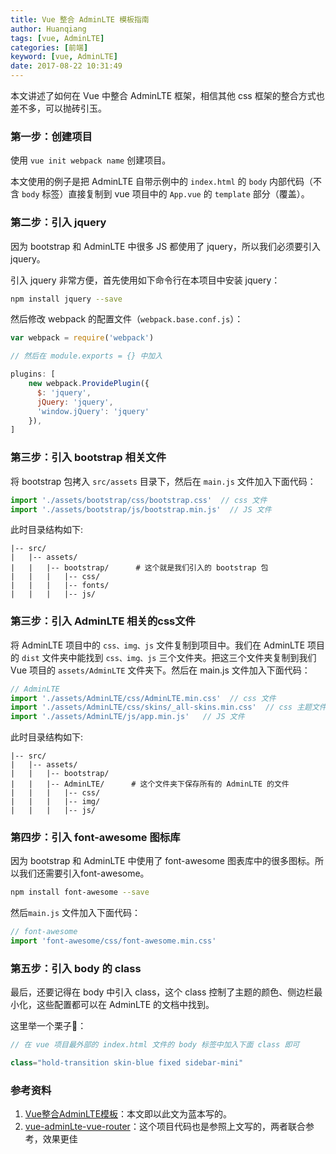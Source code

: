 ```yaml
---
title: Vue 整合 AdminLTE 模板指南
author: Huanqiang
tags: [vue, AdminLTE]
categories: [前端]
keyword: [vue, AdminLTE]
date: 2017-08-22 10:31:49
---
```


本文讲述了如何在 Vue 中整合 AdminLTE 框架，相信其他 css 框架的整合方式也差不多，可以抛砖引玉。

### 第一步：创建项目

使用 `vue init webpack name` 创建项目。

本文使用的例子是把 AdminLTE 自带示例中的 `index.html` 的 `body` 内部代码（不含 `body` 标签）直接复制到 vue 项目中的 `App.vue` 的 `template` 部分（覆盖）。

<!-- more -->

### 第二步：引入 jquery

因为 bootstrap 和 AdminLTE 中很多 JS 都使用了 jquery，所以我们必须要引入 jquery。

引入 jquery 非常方便，首先使用如下命令行在本项目中安装 jquery：

```bash
npm install jquery --save
```

然后修改 webpack 的配置文件（`webpack.base.conf.js`）：

```javascript
var webpack = require('webpack')

// 然后在 module.exports = {} 中加入

plugins: [
	new webpack.ProvidePlugin({
      $: 'jquery',
      jQuery: 'jquery',
      'window.jQuery': 'jquery'
    }),
]
```

### 第三步：引入 bootstrap 相关文件

将 bootstrap 包拷入 `src/assets` 目录下，然后在 `main.js` 文件加入下面代码：

```javascript
import './assets/bootstrap/css/bootstrap.css'  // css 文件
import './assets/bootstrap/js/bootstrap.min.js'  // JS 文件
```

此时目录结构如下:

```
|-- src/
|	|-- assets/
|	|	|-- bootstrap/      # 这个就是我们引入的 bootstrap 包
|	|	|	|-- css/
|	|	|	|-- fonts/
|	|	|	|-- js/
```

### 第三步：引入 AdminLTE 相关的css文件

将 AdminLTE 项目中的 `css、img、js` 文件复制到项目中。我们在 AdminLTE 项目的 `dist` 文件夹中能找到 `css、img、js` 三个文件夹。把这三个文件夹复制到我们 Vue 项目的 `assets/AdminLTE` 文件夹下。然后在 main.js 文件加入下面代码：

```javascript
// AdminLTE
import './assets/AdminLTE/css/AdminLTE.min.css'  // css 文件
import './assets/AdminLTE/css/skins/_all-skins.min.css'  // css 主题文件
import './assets/AdminLTE/js/app.min.js'   // JS 文件
```

此时目录结构如下:

```
|-- src/
|	|-- assets/
|	|	|-- bootstrap/
|	|	|-- AdminLTE/      # 这个文件夹下保存所有的 AdminLTE 的文件
|	|	|	|-- css/
|	|	|	|-- img/
|	|	|	|-- js/
```

### 第四步：引入 font-awesome 图标库

因为 bootstrap 和 AdminLTE 中使用了 font-awesome 图表库中的很多图标。所以我们还需要引入font-awesome。

```bash
npm install font-awesome --save
```

然后`main.js` 文件加入下面代码：

```javascript
// font-awesome
import 'font-awesome/css/font-awesome.min.css'
```

### 第五步：引入 body 的 class

最后，还要记得在 body 中引入 class，这个 class 控制了主题的颜色、侧边栏最小化，这些配置都可以在 AdminLTE 的文档中找到。

这里举一个栗子🌰：

```javascript
// 在 vue 项目最外部的 index.html 文件的 body 标签中加入下面 class 即可

class="hold-transition skin-blue fixed sidebar-mini"
```

### 参考资料

1. [Vue整合AdminLTE模板](http://www.itwendao.com/article/detail/243821.html)：本文即以此文为蓝本写的。
2. [vue-adminLte-vue-router](https://github.com/liujians/vue-adminLte-vue-router)：这个项目代码也是参照上文写的，两者联合参考，效果更佳